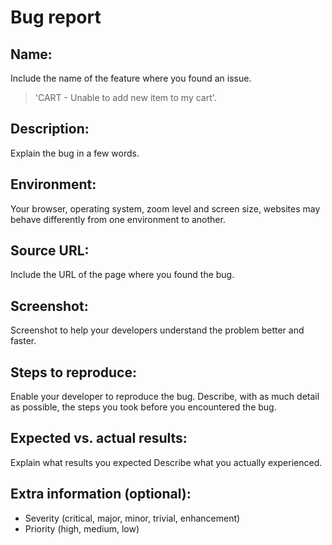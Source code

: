 # Bug report
## Name: 
Include the name of the feature where you found an issue. 
> 'CART - Unable to add new item to my cart'.

## Description:
Explain the bug in a few words. 

## Environment: 
Your browser, operating system, zoom level and screen size, websites may behave differently from one environment to another. 

## Source URL: 
Include the URL of the page where you found the bug. 

## Screenshot:
Screenshot to help your developers understand the problem better and faster.

## Steps to reproduce: 
Enable your developer to reproduce the bug. 
Describe, with as much detail as possible, the steps you took before you encountered the bug.

## Expected vs. actual results: 
Explain what results you expected
Describe what you actually experienced.

## Extra information (optional): 
- Severity (critical, major, minor, trivial, enhancement)
- Priority (high, medium, low)
